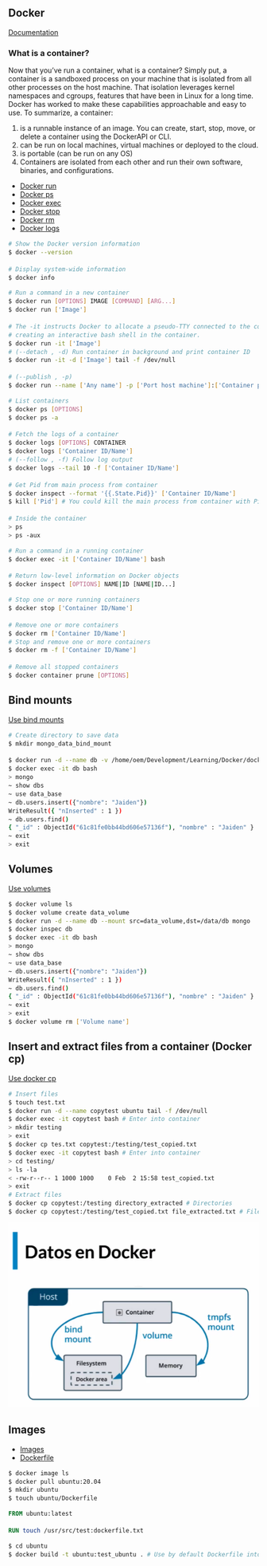 ## Docker

[Documentation](https://docs.docker.com/)

### What is a container?

Now that you’ve run a container, what is a container? Simply put, a container is a sandboxed process on your machine that is isolated from all other processes on the host machine. That isolation leverages kernel namespaces and cgroups, features that have been in Linux for a long time. Docker has worked to make these capabilities approachable and easy to use. To summarize, a container:

1. is a runnable instance of an image. You can create, start, stop, move, or delete a container using the DockerAPI or CLI.
2. can be run on local machines, virtual machines or deployed to the cloud.
3. is portable (can be run on any OS)
4. Containers are isolated from each other and run their own software, binaries, and configurations.

* [Docker run](https://docs.docker.com/engine/reference/commandline/run/)
* [Docker ps](https://docs.docker.com/engine/reference/commandline/ps/)
* [Docker exec](https://docs.docker.com/engine/reference/commandline/exec/)
* [Docker stop](https://docs.docker.com/engine/reference/commandline/stop/)
* [Docker rm](https://docs.docker.com/engine/reference/commandline/rm/)
* [Docker logs](https://docs.docker.com/engine/reference/commandline/logs/)

```bash
# Show the Docker version information
$ docker --version

# Display system-wide information
$ docker info
```

```bash
# Run a command in a new container
$ docker run [OPTIONS] IMAGE [COMMAND] [ARG...]
$ docker run ['Image']

# The -it instructs Docker to allocate a pseudo-TTY connected to the container’s stdin; 
# creating an interactive bash shell in the container.
$ docker run -it ['Image']
# (--detach , -d) Run container in background and print container ID
$ docker run -it -d ['Image'] tail -f /dev/null

# (--publish , -p) 
$ docker run --name ['Any name'] -p ['Port host machine']:['Container port']

```

```bash
# List containers
$ docker ps [OPTIONS]
$ docker ps -a

# Fetch the logs of a container
$ docker logs [OPTIONS] CONTAINER
$ docker logs ['Container ID/Name']
# (--follow , -f) Follow log output
$ docker logs --tail 10 -f ['Container ID/Name']

# Get Pid from main process from container
$ docker inspect --format '{{.State.Pid}}' ['Container ID/Name']
$ kill ['Pid'] # You could kill the main process from container with Pid

# Inside the container
> ps
> ps -aux
```

```bash
# Run a command in a running container
$ docker exec -it ['Container ID/Name'] bash

# Return low-level information on Docker objects
$ docker inspect [OPTIONS] NAME|ID [NAME|ID...]
```

```bash
# Stop one or more running containers
$ docker stop ['Container ID/Name']

# Remove one or more containers
$ docker rm ['Container ID/Name']
# Stop and remove one or more containers
$ docker rm -f ['Container ID/Name']

# Remove all stopped containers
$ docker container prune [OPTIONS]
```

## Bind mounts

[Use bind mounts](https://docs.docker.com/get-started/06_bind_mounts/)

```bash
# Create directory to save data
$ mkdir mongo_data_bind_mount

$ docker run -d --name db -v /home/oem/Development/Learning/Docker/docker-experiments/mongo_data:/data/db mongo
$ docker exec -it db bash 
> mongo
~ show dbs
~ use data_base
~ db.users.insert({"nombre": "Jaiden"})
WriteResult({ "nInserted" : 1 })
~ db.users.find()
{ "_id" : ObjectId("61c81fe0bb44bd606e57136f"), "nombre" : "Jaiden" }
~ exit
> exit
```

## Volumes

[Use volumes](https://docs.docker.com/storage/volumes/)

```bash
$ docker volume ls
$ docker volume create data_volume
$ docker run -d --name db --mount src=data_volume,dst=/data/db mongo
$ docker inspec db 
$ docker exec -it db bash 
> mongo
~ show dbs
~ use data_base
~ db.users.insert({"nombre": "Jaiden"})
WriteResult({ "nInserted" : 1 })
~ db.users.find()
{ "_id" : ObjectId("61c81fe0bb44bd606e57136f"), "nombre" : "Jaiden" }
~ exit
> exit
$ docker volume rm ['Volume name']
```

## Insert and extract files from a container (Docker cp)

[Use docker cp](https://docs.docker.com/engine/reference/commandline/cp/)

```bash
# Insert files
$ touch test.txt
$ docker run -d --name copytest ubuntu tail -f /dev/null
$ docker exec -it copytest bash # Enter into container
> mkdir testing 
> exit
$ docker cp tes.txt copytest:/testing/test_copied.txt
$ docker exec -it copytest bash # Enter into container
> cd testing/
> ls -la
< -rw-r--r-- 1 1000 1000    0 Feb  2 15:58 test_copied.txt
> exit
# Extract files
$ docker cp copytest:/testing directory_extracted # Directories
$ docker cp copytest:/testing/test_copied.txt file_extracted.txt # Files
```

![Transfer information](images/transfert.png)

## Images

* [Images](https://docs.docker.com/engine/reference/commandline/images/)
* [Dockerfile](https://docs.docker.com/engine/reference/builder/)

```bash
$ docker image ls
$ docker pull ubuntu:20.04
$ mkdir ubuntu
$ touch ubuntu/Dockerfile
```

```Dockerfile
FROM ubuntu:latest

RUN touch /usr/src/test:dockerfile.txt
```

```bash
$ cd ubuntu
$ docker build -t ubuntu:test_ubuntu . # Use by default Dockerfile into directory
```